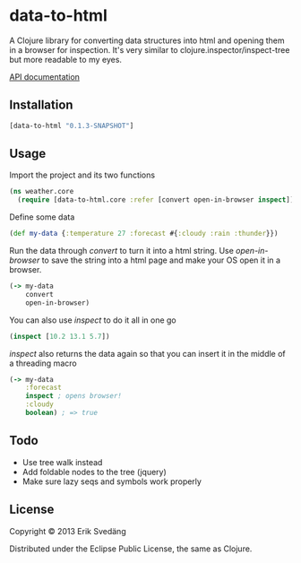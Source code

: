 # data-to-html

A Clojure library for converting data structures into html and opening them in a browser for inspection. It's very similar to clojure.inspector/inspect-tree but more readable to my eyes.

[API documentation](http://eriksvedang.github.io/data-to-html/)

## Installation

```clojure
[data-to-html "0.1.3-SNAPSHOT"]
```

## Usage

Import the project and its two functions

```clojure
(ns weather.core
  (require [data-to-html.core :refer [convert open-in-browser inspect]]))
````

Define some data

```clojure
(def my-data {:temperature 27 :forecast #{:cloudy :rain :thunder}})
```

Run the data through *convert* to turn it into a html string. Use *open-in-browser* to save the string into a html page and make your OS open it in a browser.

```clojure
(-> my-data
    convert
    open-in-browser)
```

You can also use *inspect* to do it all in one go

```clojure
(inspect [10.2 13.1 5.7])
````

*inspect* also returns the data again so that you can insert it in the middle of a threading macro

```clojure
(-> my-data
    :forecast
    inspect ; opens browser!
    :cloudy
    boolean) ; => true
````

## Todo

* Use tree walk instead
* Add foldable nodes to the tree (jquery)
* Make sure lazy seqs and symbols work properly

## License

Copyright © 2013 Erik Svedäng

Distributed under the Eclipse Public License, the same as Clojure.
